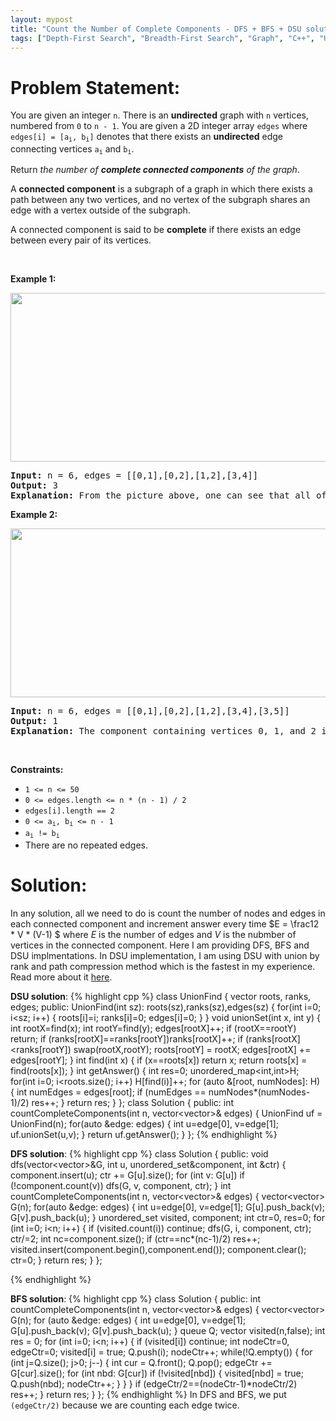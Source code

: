 ```yaml
---
layout: mypost
title: "Count the Number of Complete Components - DFS + BFS + DSU solutions"
tags: ["Depth-First Search", "Breadth-First Search", "Graph", "C++", "Union Find", "Medium"]
---
```

# Problem Statement:
<p>You are given an integer <code>n</code>. There is an <strong>undirected</strong> graph with <code>n</code> vertices, numbered from <code>0</code> to <code>n - 1</code>. You are given a 2D integer array <code>edges</code> where <code>edges[i] = [a<sub>i</sub>, b<sub>i</sub>]</code> denotes that there exists an <strong>undirected</strong> edge connecting vertices <code>a<sub>i</sub></code> and <code>b<sub>i</sub></code>.</p>

<p>Return <em>the number of <strong>complete connected components</strong> of the graph</em>.</p>

<p>A <strong>connected component</strong> is a subgraph of a graph in which there exists a path between any two vertices, and no vertex of the subgraph shares an edge with a vertex outside of the subgraph.</p>

<p>A connected component is said to be <b>complete</b> if there exists an edge between every pair of its vertices.</p>

<p>&nbsp;</p>
<p><strong class="example">Example 1:</strong></p>

<p><strong class="example"><img alt="" src="https://assets.leetcode.com/uploads/2023/04/11/screenshot-from-2023-04-11-23-31-23.png" style="width: 671px; height: 270px;" /></strong></p>

<pre>
<strong>Input:</strong> n = 6, edges = [[0,1],[0,2],[1,2],[3,4]]
<strong>Output:</strong> 3
<strong>Explanation:</strong> From the picture above, one can see that all of the components of this graph are complete.
</pre>

<p><strong class="example">Example 2:</strong></p>

<p><strong class="example"><img alt="" src="https://assets.leetcode.com/uploads/2023/04/11/screenshot-from-2023-04-11-23-32-00.png" style="width: 671px; height: 270px;" /></strong></p>

<pre>
<strong>Input:</strong> n = 6, edges = [[0,1],[0,2],[1,2],[3,4],[3,5]]
<strong>Output:</strong> 1
<strong>Explanation:</strong> The component containing vertices 0, 1, and 2 is complete since there is an edge between every pair of two vertices. On the other hand, the component containing vertices 3, 4, and 5 is not complete since there is no edge between vertices 4 and 5. Thus, the number of complete components in this graph is 1.
</pre>

<p>&nbsp;</p>
<p><strong>Constraints:</strong></p>

<ul>
	<li><code>1 &lt;= n &lt;= 50</code></li>
	<li><code>0 &lt;= edges.length &lt;= n * (n - 1) / 2</code></li>
	<li><code>edges[i].length == 2</code></li>
	<li><code>0 &lt;= a<sub>i</sub>, b<sub>i</sub> &lt;= n - 1</code></li>
	<li><code>a<sub>i</sub> != b<sub>i</sub></code></li>
	<li>There are no repeated edges.</li>
</ul>

# Solution:
In any solution, all we need to do is count the number of nodes and edges in each connected component and increment answer every time $E = \frac12 * V * (V-1) $ where $E$ is the number of edges and $V$ is the nubmber of vertices in the connected component. Here I am providing DFS, BFS and DSU implmentations. In DSU implementation, I am using DSU with union by rank and path compression method which is the fastest in my experience. Read more about it [here](https://leetcode.com/explore/learn/card/graph/618/disjoint-set/3843/).


**DSU solution**:
 {% highlight cpp %} 
class UnionFind
{
    vector<int> roots, ranks, edges;
public:
    UnionFind(int sz): roots(sz),ranks(sz),edges(sz)
    {
        for(int i=0; i<sz; i++)
        {
            roots[i]=i;
            ranks[i]=0;
            edges[i]=0;
        }
    }
    void unionSet(int x, int y)
    {
        int rootX=find(x);
        int rootY=find(y);
        edges[rootX]++;
        if (rootX==rootY) return;
        if (ranks[rootX]==ranks[rootY])ranks[rootX]++;
        if (ranks[rootX] <ranks[rootY]) swap(rootX,rootY);
        roots[rootY] = rootX;
        edges[rootX] += edges[rootY];
    }
    int find(int x)
    {
        if (x==roots[x]) return x;
        return roots[x] = find(roots[x]);
    }
    int getAnswer()
    {
        int res=0;
        unordered_map<int,int>H;
        for(int i=0; i<roots.size(); i++) H[find(i)]++;
        for (auto &[root, numNodes]: H)
        {
            int numEdges = edges[root];
            if (numEdges == numNodes*(numNodes-1)/2) res++;
        }
        return res;
    }
};
class Solution {
public:
    int countCompleteComponents(int n, vector<vector<int>>& edges) 
    {
        UnionFind uf = UnionFind(n);
        for(auto &edge: edges)
        {
            int u=edge[0], v=edge[1];
            uf.unionSet(u,v);
        }
        return uf.getAnswer();
    }
};
 {% endhighlight %}


**DFS solution**:
 {% highlight cpp %} 
class Solution {
public:
    void dfs(vector<vector<int>>&G, int u, unordered_set<int>&component, int &ctr)
    {
        component.insert(u);
        ctr += G[u].size();
        for (int v: G[u]) if (!component.count(v)) dfs(G, v, component, ctr);
    }
    int countCompleteComponents(int n, vector<vector<int>>& edges) {
        vector<vector<int>> G(n);
        for(auto &edge: edges)
        {
            int u=edge[0], v=edge[1];
            G[u].push_back(v);
            G[v].push_back(u);
        }
        unordered_set<int> visited, component;
        int ctr=0, res=0;
        for (int i=0; i<n; i++)
        {
            if (visited.count(i)) continue;
            dfs(G, i, component, ctr);
            ctr/=2; int nc=component.size();
            if (ctr==nc*(nc-1)/2) res++;
            visited.insert(component.begin(),component.end());
            component.clear(); ctr=0;
        }
        return res;
    }
};

 {% endhighlight %}


**BFS solution**:
 {% highlight cpp %} 
class Solution {
public:
    int countCompleteComponents(int n, vector<vector<int>>& edges) 
    {
        vector<vector<int>> G(n);
        for (auto &edge: edges)
        {
            int u=edge[0], v=edge[1];
            G[u].push_back(v);
            G[v].push_back(u);
        }
        queue<int> Q;
        vector<int> visited(n,false);
        int res = 0;
        for (int i=0; i<n; i++)
        {
            if (visited[i]) continue;
            int nodeCtr=0, edgeCtr=0;
            visited[i] = true;
            Q.push(i);
            nodeCtr++;
            while(!Q.empty())
            {
                for (int j=Q.size(); j>0; j--)
                {
                    int cur = Q.front();
                    Q.pop();
                    edgeCtr += G[cur].size();
                    for (int nbd: G[cur]) if (!visited[nbd])
                    {
                        visited[nbd] = true;
                        Q.push(nbd);
                        nodeCtr++;
                    }
                }
            }
            if (edgeCtr/2==(nodeCtr-1)*nodeCtr/2) res++;
        }
        return res;
    }
};
 {% endhighlight %}
In DFS and BFS, we put `(edgeCtr/2)` because we are counting each edge twice.
